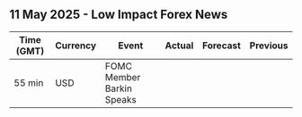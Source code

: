 ## 11 May 2025 - Low Impact Forex News

| Time (GMT) | Currency | Event | Actual | Forecast | Previous |
|------|----------|-------|--------|----------|----------|
| 55 min | USD | FOMC Member Barkin Speaks |  |  |  |
